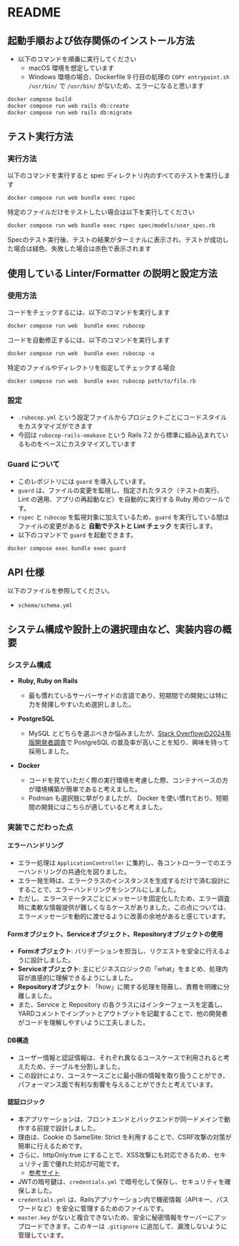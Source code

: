 # README

## 起動⼿順および依存関係のインストール⽅法

* 以下のコマンドを順番に実行してください
  * macOS 環境を想定しています
  * Windows 環境の場合、Dockerfile 9 行目の処理の `COPY entrypoint.sh /usr/bin/` で `/usr/bin/` がないため、エラーになると思います

```bash
docker compose build
docker compose run web rails db:create
docker compose run web rails db:migrate
```


## テスト実⾏⽅法
### 実行方法
以下のコマンドを実行すると spec ディレクトリ内のすべてのテストを実行します
```bush
docker compose run web bundle exec rspec
```

特定のファイルだけをテストしたい場合は以下を実行してください
```bush
docker compose run web bundle exec rspec spec/models/user_spec.rb
```

Specのテスト実行後、テストの結果がターミナルに表示され、テストが成功した場合は緑色、失敗した場合は赤色で表示されます

## 使⽤している Linter/Formatter の説明と設定⽅法

### 使用方法
コードをチェックするには、以下のコマンドを実行します
```bush
docker compose run web  bundle exec rubocop
```

コードを自動修正するには、以下のコマンドを実行します
```bush
docker compose run web  bundle exec rubocop -a
```

特定のファイルやディレクトリを指定してチェックする場合
```bush
docker compose run web  bundle exec rubocop path/to/file.rb
```

### 設定
* `.rubocop.yml` という設定ファイルからプロジェクトごとにコードスタイルをカスタマイズができます
* 今回は `rubocop-rails-omakase` という Rails 7.2 から標準に組み込まれているものをベースにカスタマイズしています

### Guard について
* このレポジトリには `guard` を導入しています。  
* `guard` は、ファイルの変更を監視し、指定されたタスク（テストの実行、Lint の適用、アプリの再起動など）を自動的に実行する Ruby 用のツールです。  
* `rspec` と `rubocop` を監視対象に加えているため、`guard` を実行している間はファイルの変更があると **自動でテストと Lint チェック** を実行します。  
* 以下のコマンドで `guard` を起動できます。  

```sh
docker compose exec bundle exec guard
```

## API 仕様
以下のファイルを参照してください。

* `schema/schema.yml`

## システム構成や設計上の選択理由など、実装内容の概要

### システム構成
* **Ruby, Ruby on Rails**
  * 最も慣れているサーバーサイドの言語であり、短期間での開発には特に力を発揮しやすいため選択しました。
  
* **PostgreSQL**
  * MySQL とどちらを選ぶべきか悩みましたが、[Stack Overflowの2024年版開発者調査](https://survey.stackoverflow.co/2024/technology#1-databases)で PostgreSQL の普及率が高いことを知り、興味を持って採用しました。

* **Docker**
  * コードを見ていただく際の実行環境を考慮した際、コンテナベースの方が環境構築が簡単であると考えました。
  * Podman も選択肢に挙がりましたが、 Docker を使い慣れており、短期間の開発にはこちらが適していると考えました。

### 実装でこだわった点

#### エラーハンドリング
* エラー処理は `ApplicationController` に集約し、各コントローラーでのエラーハンドリングの共通化を図りました。
* エラー発生時は、エラークラスのインスタンスを生成するだけで済む設計にすることで、エラーハンドリングをシンプルにしました。
* ただし、エラーステータスごとにメッセージを固定化したため、エラー調査時に柔軟な情報提供が難しくなるケースがありました。この点については、エラーメッセージを動的に渡せるように改善の余地があると感じています。

#### Formオブジェクト、Serviceオブジェクト、Repositoryオブジェクトの使用
* **Formオブジェクト**: バリデーションを担当し、リクエストを安全に行えるように設計しました。
* **Serviceオブジェクト**: 主にビジネスロジックの「what」をまとめ、処理内容が直感的に理解できるようにしました。
* **Repositoryオブジェクト**: 「how」に関する処理を隠蔽し、責務を明確に分離しました。
* また、Service と Repository の各クラスにはインターフェースを定義し、YARDコメントでインプットとアウトプットを記載することで、他の開発者がコードを理解しやすいように工夫しました。

#### DB構造
* ユーザー情報と認証情報は、それぞれ異なるユースケースで利用されると考えたため、テーブルを分割しました。
* この設計により、ユースケースごとに最小限の情報を取り扱うことができ、パフォーマンス面で有利な影響を与えることができたと考えています。

#### 認証ロジック
* 本アプリケーションは、フロントエンドとバックエンドが同一ドメインで動作する前提で設計しました。
* 理由は、Cookie の SameSite: Strict を利用することで、CSRF攻撃の対策が簡単に行えるためです。
* さらに、httpOnly:true にすることで、XSS攻撃にも対応できるため、セキュリティ面で優れた対応が可能です。
  * [参考サイト](https://qiita.com/Hiro-mi/items/18e00060a0f8654f49d6#session%E3%82%92%E7%94%A8%E3%81%84session%E3%82%92%E8%A8%80%E3%81%86%E3%81%8B%E5%89%8D)
* JWTの暗号鍵は、`credentials.yml` で暗号化して保存し、セキュリティを確保しました。
* `credentials.yml` は、Railsアプリケーション内で機密情報（APIキー、パスワードなど）を安全に管理するためのファイルです。
* `master.key` がないと複合できないため、安全に秘密情報をサーバーにアップロードできます。このキーは `.gitignore` に追加して、漏洩しないように管理しています。
